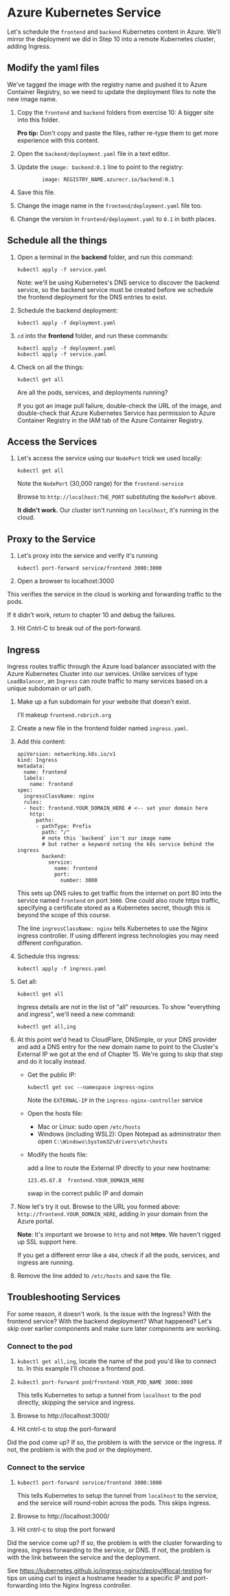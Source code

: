 Azure Kubernetes Service
========================

Let's schedule the `frontend` and `backend` Kubernetes content in Azure.  We'll mirror the deployment we did in Step 10 into a remote Kubernetes cluster, adding Ingress.


Modify the yaml files
---------------------

We've tagged the image with the registry name and pushed it to Azure Container Registry, so we need to update the deployment files to note the new image name.

1. Copy the `frontend` and `backend` folders from exercise 10: A bigger site into this folder.

   **Pro tip:** Don't copy and paste the files, rather re-type them to get more experience with this content.

2. Open the `backend/deployment.yaml` file in a text editor.

3. Update the `image: backend:0.1` line to point to the registry:

   ```
           image: REGISTRY_NAME.azurecr.io/backend:0.1
   ```

4. Save this file.

5. Change the image name in the `frontend/deployment.yaml` file too.

6. Change the version in `frontend/deployment.yaml` to `0.1` in both places.


Schedule all the things
-----------------------

1. Open a terminal in the **backend** folder, and run this command:

   ```
   kubectl apply -f service.yaml
   ```

   Note: we'll be using Kubernetes's DNS service to discover the backend service, so the backend service must be created before we schedule the frontend deployment for the DNS entries to exist.

2. Schedule the backend deployment:

   ```
   kubectl apply -f deployment.yaml
   ```

3. `cd` into the **frontend** folder, and run these commands:

   ```
   kubectl apply -f deployment.yaml
   kubectl apply -f service.yaml
   ```

4. Check on all the things:

   ```
   kubectl get all
   ```

   Are all the pods, services, and deployments running?

   If you got an image pull failure, double-check the URL of the image, and double-check that Azure Kubernetes Service has permission to Azure Container Registry in the IAM tab of the Azure Container Registry.


Access the Services
-------------------

1. Let's access the service using our `NodePort` trick we used locally:

   ```
   kubectl get all
   ```

   Note the `NodePort` (30,000 range) for the `frontend-service`

   Browse to `http://localhost:THE_PORT` substituting the `NodePort` above.

   **It didn't work.**  Our cluster isn't running on `localhost`, it's running in the cloud.


Proxy to the Service
--------------------

1. Let's proxy into the service and verify it's running

   ```
   kubectl port-forward service/frontend 3000:3000
   ```

2. Open a browser to localhost:3000

This verifies the service in the cloud is working and forwarding traffic to the pods.

If it didn't work, return to chapter 10 and debug the failures.

3. Hit Cntrl-C to break out of the port-forward.


Ingress
-------

Ingress routes traffic through the Azure load balancer associated with the Azure Kubernetes Cluster into our services.  Unlike services of type `LoadBalancer`, an `Ingress` can route traffic to many services based on a unique subdomain or url path.

1. Make up a fun subdomain for your website that doesn't exist.

   I'll makeup `frontend.robrich.org`

2. Create a new file in the frontend folder named `ingress.yaml`.

3. Add this content:

   ```
   apiVersion: networking.k8s.io/v1
   kind: Ingress
   metadata:
     name: frontend
     labels:
       name: frontend
   spec:
     ingressClassName: nginx
     rules:
     - host: frontend.YOUR_DOMAIN_HERE # <-- set your domain here
       http:
         paths:
         - pathType: Prefix
           path: "/"
           # note this `backend` isn't our image name
           # but rather a keyword noting the k8s service behind the ingress
           backend:
             service:
               name: frontend
               port:
                 number: 3000
   ```

   This sets up DNS rules to get traffic from the internet on port 80 into the service named `frontend` on port `3000`.  One could also route https traffic, specifying a certificate stored as a Kubernetes secret, though this is beyond the scope of this course.

   The line `ingressClassName: nginx` tells Kubernetes to use the Nginx ingress controller.  If using different ingress technologies you may need different configuration.

4. Schedule this ingress:

   ```
   kubectl apply -f ingress.yaml
   ```

5. Get all:

   ```
   kubectl get all
   ```

   Ingress details are not in the list of "all" resources.  To show "everything and ingress", we'll need a new command:

   ```
   kubectl get all,ing
   ```

6. At this point we'd head to CloudFlare, DNSimple, or your DNS provider and add a DNS entry for the new domain name to point to the Cluster's External IP we got at the end of Chapter 15.  We're going to skip that step and do it locally instead.

   - Get the public IP:

     ```
     kubectl get svc --namespace ingress-nginx
     ```

     Note the `EXTERNAL-IP` in the `ingress-nginx-controller` service

   - Open the hosts file:

     - Mac or Linux: sudo open `/etc/hosts`
     - Windows (including WSL2): Open Notepad as administrator then open `C:\Windows\System32\drivers\etc\hosts`

   - Modify the hosts file:

     add a line to route the External IP directly to your new hostname:

     ```
     123.45.67.8  frontend.YOUR_DOMAIN_HERE
     ```

     swap in the correct public IP and domain

8. Now let's try it out.  Browse to the URL you formed above: `http://frontend.YOUR_DOMAIN_HERE`, adding in your domain from the Azure portal.

   **Note**: It's important we browse to `http` and not ~~https~~.  We haven't rigged up SSL support here.

   If you get a different error like a `404`, check if all the pods, services, and ingress are running.

9. Remove the line added to `/etc/hosts` and save the file.


Troubleshooting Services
------------------------

For some reason, it doesn't work.  Is the issue with the Ingress?  With the frontend service?  With the backend deployment?  What happened?  Let's skip over earlier components and make sure later components are working.

### Connect to the pod

1. `kubectl get all,ing`, locate the name of the pod you'd like to connect to.  In this example I'll choose a frontend pod.

2. `kubectl port-forward pod/frontend-YOUR_POD_NAME 3000:3000`

    This tells Kubernetes to setup a tunnel from `localhost` to the pod directly, skipping the service and ingress.

3. Browse to http://localhost:3000/

4. Hit cntrl-c to stop the port-forward

Did the pod come up?  If so, the problem is with the service or the ingress.  If not, the problem is with the pod or the deployment.

### Connect to the service

1. `kubectl port-forward service/frontend 3000:3000`

   This tells Kubernetes to setup the tunnel from `localhost` to the service, and the service will round-robin across the pods.  This skips ingress.

2. Browse to http://localhost:3000/

3. Hit cntrl-c to stop the port forward

Did the service come up?  If so, the problem is with the cluster forwarding to ingress, ingress forwarding to the service, or DNS.  If not, the problem is with the link between the service and the deployment.

See https://kubernetes.github.io/ingress-nginx/deploy/#local-testing for tips on using curl to inject a hostname header to a specific IP and port-forwarding into the Nginx Ingress controller.
